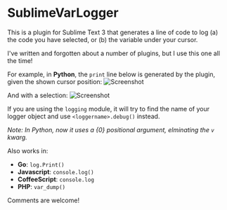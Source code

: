 SublimeVarLogger
=========

This is a plugin for Sublime Text 3 that generates a line of code to log (a) the code you have selected, or (b) the variable under your cursor.

I've written and forgotten about a number of plugins, but I use this one all the time!

For example, in **Python**, the `print` line below is generated by the plugin, given the shown cursor position:
![Screenshot](https://raw.github.com/harveyr/SublimeVarLogger/master/screenshot1.png)

And with a selection:
![Screenshot](https://raw.github.com/harveyr/SublimeVarLogger/master/screenshot2.png)

If you are using the `logging` module, it will try to find the name of your logger object and use `<loggername>.debug()` instead.

*Note: In Python, now it uses a {0} positional argument, elminating the `v` kwarg.*


Also works in: 
- **Go**: `log.Print()`
- **Javascript**: `console.log()`
- **CoffeeScript**: `console.log`
- **PHP**: `var_dump()`

Comments are welcome!
